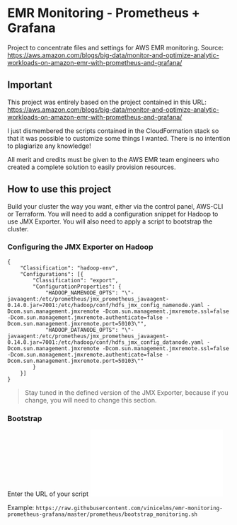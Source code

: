 # EMR Monitoring - Prometheus + Grafana
Project to concentrate files and settings for AWS EMR monitoring. Source: https://aws.amazon.com/blogs/big-data/monitor-and-optimize-analytic-workloads-on-amazon-emr-with-prometheus-and-grafana/

## Important

This project was entirely based on the project contained in this URL: https://aws.amazon.com/blogs/big-data/monitor-and-optimize-analytic-workloads-on-amazon-emr-with-prometheus-and-grafana/

I just dismembered the scripts contained in the CloudFormation stack so that it was possible to customize some things I wanted. There is no intention to plagiarize any knowledge!

All merit and credits must be given to the AWS EMR team engineers who created a complete solution to easily provision resources.


## How to use this project

Build your cluster the way you want, either via the control panel, AWS-CLI or Terraform. You will need to add a configuration snippet for Hadoop to use JMX Exporter. You will also need to apply a script to bootstrap the cluster.

### Configuring the JMX Exporter on Hadoop
```
{
    "Classification": "hadoop-env",
    "Configurations": [{
        "Classification": "export",
        "ConfigurationProperties": {
            "HADOOP_NAMENODE_OPTS": "\"-javaagent:/etc/prometheus/jmx_prometheus_javaagent-0.14.0.jar=7001:/etc/hadoop/conf/hdfs_jmx_config_namenode.yaml -Dcom.sun.management.jmxremote -Dcom.sun.management.jmxremote.ssl=false -Dcom.sun.management.jmxremote.authenticate=false -Dcom.sun.management.jmxremote.port=50103\"",
            "HADOOP_DATANODE_OPTS": "\"-javaagent:/etc/prometheus/jmx_prometheus_javaagent-0.14.0.jar=7001:/etc/hadoop/conf/hdfs_jmx_config_datanode.yaml -Dcom.sun.management.jmxremote -Dcom.sun.management.jmxremote.ssl=false -Dcom.sun.management.jmxremote.authenticate=false -Dcom.sun.management.jmxremote.port=50103\""
        }
    }]
}
```
> Stay tuned in the defined version of the JMX Exporter, because if you change, you will need to change this section.

### Bootstrap

Enter the URL of your script ![bootstrap_monitoring.sh](prometheus/bootstrap_monitoring.sh)

Example: `https://raw.githubusercontent.com/vinicelms/emr-monitoring-prometheus-grafana/master/prometheus/bootstrap_monitoring.sh`